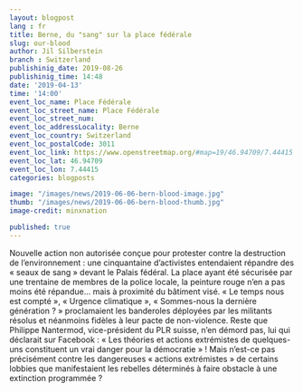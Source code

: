 ```yaml
---
layout: blogpost
lang : fr
title: Berne, du "sang" sur la place fédérale
slug: our-blood
author: Jil Silberstein
branch : Switzerland
publishinig_date: 2019-08-26
publishinig_time: 14:48
date: '2019-04-13'
time: '14:00'
event_loc_name: Place Fédérale
event_loc_street_name: Place Fédérale
event_loc_street_num:
event_loc_addressLocality: Berne
event_loc_country: Switzerland 
event_loc_postalCode: 3011
event_loc_link: https://www.openstreetmap.org/#map=19/46.94709/7.44415
event_loc_lat: 46.94709
event_loc_lon: 7.44415
categories: blogposts

image: "/images/news/2019-06-06-bern-blood-image.jpg"
thumb: "/images/news/2019-06-06-bern-blood-thumb.jpg"
image-credit: minxnation

published: true
---
```



Nouvelle action non autorisée conçue pour protester contre la destruction de l’environnement : une cinquantaine d’activistes entendaient répandre des « seaux de sang » devant le Palais fédéral. La place ayant été sécurisée par une trentaine de membres de la police locale, la peinture rouge n’en a pas moins été répandue… mais à proximité du bâtiment visé.
« Le temps nous est compté », « Urgence climatique », « Sommes-nous la dernière génération ? » proclamaient les banderoles déployées par les militants résolus et néanmoins fidèles à leur pacte de non-violence. Reste que Philippe Nantermod, vice-président du PLR suisse, n’en démord pas, lui qui déclarait sur Facebook : « Les théories et actions extrémistes de quelques-uns constituent un vrai danger pour la démocratie » ! 
Mais n’est-ce pas précisément contre les dangereuses « actions extrémistes » de certains lobbies que manifestaient les rebelles déterminés à faire obstacle à une extinction programmée ? 
